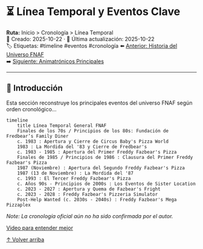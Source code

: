 # ⏳ Línea Temporal y Eventos Clave

**Ruta:** Inicio > Cronología > Línea Temporal  
📅 Creado: 2025-10-22 · 🔄 Última actualización: 2025-10-22  
🏷️ Etiquetas: #timeline #eventos #cronología
⬅️ [Anterior: Historia del Universo FNAF](./articulo-1.md)  
➡️ [Siguiente: Animatrónicos Principales](./articulo-3.md) 

---

## 🧩 Introducción
Esta sección reconstruye los principales eventos del universo FNAF según orden cronológico...

```mermaid
timeline
    title Línea Temporal General FNAF
    Finales de los 70s / Principios de los 80s: Fundación de Fredbear’s Family Diner
    c. 1983 : Apertura y Cierre de Circus Baby's Pizza World
    1983 : La Mordida del '83 y Cierre de Fredbear's
    c. 1983 - 1985 : Apertura del Primer Freddy Fazbear's Pizza
    Finales de 1985 / Principios de 1986 : Clausura del Primer Freddy Fazbear's Pizza
    1987 (Noviembre) : Apertura del Segundo Freddy Fazbear's Pizza
    1987 (13 de Noviembre) : La Mordida del '87
    c. 1993 : El Tercer Freddy Fazbear's Pizza
    c. Años 90s - Principios de 2000s : Los Eventos de Sister Location
    c. 2023 - 2027 : Apertura y Quema de Fazbear's Fright 
    c. 2023 - 2028 : Freddy Fazbear's Pizzeria Simulator
    Post-Help Wanted (c. 2030s - 2040s) : Freddy Fazbear's Mega Pizzaplex 
```
*Note: La cronología oficial aún no ha sido confirmada por el autor.*

[Video para entender mejor](https://www.youtube.com/watch?v=3xotxtnAxiM)

[↑ Volver arriba](#-introducción)

